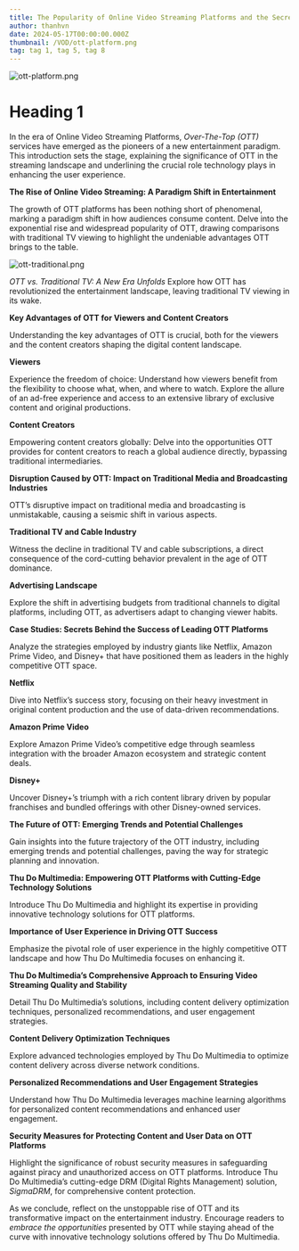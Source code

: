 ```yaml
---
title: The Popularity of Online Video Streaming Platforms and the Secrets Behind
author: thanhvn
date: 2024-05-17T00:00:00.000Z
thumbnail: /VOD/ott-platform.png
tag: tag 1, tag 5, tag 8
---
```


![ott-platform.png](/VOD/ott-platform.png)

# Heading 1
In the era of Online Video Streaming Platforms, _Over-The-Top (OTT)_ services have emerged as the pioneers of a new entertainment paradigm. This introduction sets the stage, explaining the significance of OTT in the streaming landscape and underlining the crucial role technology plays in enhancing the user experience.

**The Rise of Online Video Streaming: A Paradigm Shift in Entertainment**

The growth of OTT platforms has been nothing short of phenomenal, marking a paradigm shift in how audiences consume content. Delve into the exponential rise and widespread popularity of OTT, drawing comparisons with traditional TV viewing to highlight the undeniable advantages OTT brings to the table.

![ott-traditional.png](/VOD/ott-traditional.png)

_OTT vs. Traditional TV: A New Era Unfolds_ Explore how OTT has revolutionized the entertainment landscape, leaving traditional TV viewing in its wake.

**Key Advantages of OTT for Viewers and Content Creators**

Understanding the key advantages of OTT is crucial, both for the viewers and the content creators shaping the digital content landscape.

**Viewers**

Experience the freedom of choice: Understand how viewers benefit from the flexibility to choose what, when, and where to watch. Explore the allure of an ad-free experience and access to an extensive library of exclusive content and original productions.

**Content Creators**

Empowering content creators globally: Delve into the opportunities OTT provides for content creators to reach a global audience directly, bypassing traditional intermediaries.

**Disruption Caused by OTT: Impact on Traditional Media and Broadcasting Industries**

OTT’s disruptive impact on traditional media and broadcasting is unmistakable, causing a seismic shift in various aspects.

**Traditional TV and Cable Industry**

Witness the decline in traditional TV and cable subscriptions, a direct consequence of the cord-cutting behavior prevalent in the age of OTT dominance.

**Advertising Landscape**

Explore the shift in advertising budgets from traditional channels to digital platforms, including OTT, as advertisers adapt to changing viewer habits.

**Case Studies: Secrets Behind the Success of Leading OTT Platforms**

Analyze the strategies employed by industry giants like Netflix, Amazon Prime Video, and Disney+ that have positioned them as leaders in the highly competitive OTT space.

**Netflix**

Dive into Netflix’s success story, focusing on their heavy investment in original content production and the use of data-driven recommendations.

**Amazon Prime Video**

Explore Amazon Prime Video’s competitive edge through seamless integration with the broader Amazon ecosystem and strategic content deals.

**Disney+**

Uncover Disney+’s triumph with a rich content library driven by popular franchises and bundled offerings with other Disney-owned services.

**The Future of OTT: Emerging Trends and Potential Challenges**

Gain insights into the future trajectory of the OTT industry, including emerging trends and potential challenges, paving the way for strategic planning and innovation.

**Thu Do Multimedia: Empowering OTT Platforms with Cutting-Edge Technology Solutions**

Introduce Thu Do Multimedia and highlight its expertise in providing innovative technology solutions for OTT platforms.

**Importance of User Experience in Driving OTT Success**

Emphasize the pivotal role of user experience in the highly competitive OTT landscape and how Thu Do Multimedia focuses on enhancing it.

**Thu Do Multimedia’s Comprehensive Approach to Ensuring Video Streaming Quality and Stability**

Detail Thu Do Multimedia’s solutions, including content delivery optimization techniques, personalized recommendations, and user engagement strategies.

**Content Delivery Optimization Techniques**

Explore advanced technologies employed by Thu Do Multimedia to optimize content delivery across diverse network conditions.

**Personalized Recommendations and User Engagement Strategies**

Understand how Thu Do Multimedia leverages machine learning algorithms for personalized content recommendations and enhanced user engagement.

**Security Measures for Protecting Content and User Data on OTT Platforms**

Highlight the significance of robust security measures in safeguarding against piracy and unauthorized access on OTT platforms. Introduce Thu Do Multimedia’s cutting-edge DRM (Digital Rights Management) solution, _SigmaDRM_, for comprehensive content protection.

As we conclude, reflect on the unstoppable rise of OTT and its transformative impact on the entertainment industry. Encourage readers to _embrace the opportunities_ presented by OTT while staying ahead of the curve with innovative technology solutions offered by Thu Do Multimedia.
